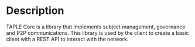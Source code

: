 # Description

TAPLE Core is a library that implements subject management, governance and P2P communications. This library is used by the client to create a basic client with a REST API to interact with the network.